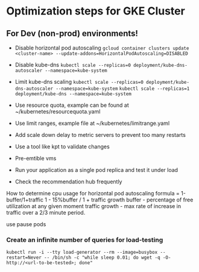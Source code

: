 # Optimization steps for GKE Cluster

## For Dev (non-prod) environments!

- Disable horizontal pod autoscaling
  `gcloud container clusters update <cluster-name> --update-addons=HorizontalPodAutoscaling=DISABLED`

- Disable kube-dns
  `kubectl scale --replicas=0 deployment/kube-dns-autoscaler --namespace=kube-system`

- Limit kube-dns scaling
  `kubectl scale --replicas=0 deployment/kube-dns-autoscaler --namespace=kube-system`
  `kubectl scale --replicas=1 deployment/kube-dns --namespace=kube-system`

- Use resource quota, example can be found at ~/kubernetes/resourcequota.yaml

- Use limit ranges, example file at ~/kubernetes/limitrange.yaml
- Add scale down delay to metric servers to prevent too many restarts
- Use a tool like kpt to validate changes
- Pre-emtible vms
- Run your application as a single pod replica and test it under load
- Check the recommendation hub frequently

How to determine cpu usage for horizontal pod autoscaling
formula = 1-buffer/1+traffic
1 - 15%buffer / 1 + traffic growth
buffer - percentage of free utilization at any given moment
traffic growth - max rate of increase in traffic over a 2/3 minute period.

use pause pods

### Create an infinite number of queries for load-testing

`kubectl run -i --tty load-generator --rm --image=busybox --restart=Never -- /bin/sh -c "while sleep 0.01; do wget -q -O- http://<url-to-be-tested>; done"`
